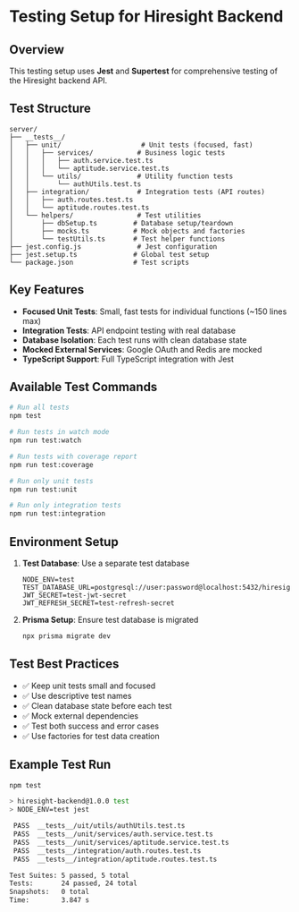 # Testing Setup for Hiresight Backend

## Overview

This testing setup uses **Jest** and **Supertest** for comprehensive testing of the Hiresight backend API.

## Test Structure

```
server/
├── __tests__/
│   ├── unit/                    # Unit tests (focused, fast)
│   │   ├── services/           # Business logic tests
│   │   │   ├── auth.service.test.ts
│   │   │   └── aptitude.service.test.ts
│   │   └── utils/              # Utility function tests
│   │       └── authUtils.test.ts
│   ├── integration/            # Integration tests (API routes)
│   │   ├── auth.routes.test.ts
│   │   └── aptitude.routes.test.ts
│   └── helpers/                # Test utilities
│       ├── dbSetup.ts         # Database setup/teardown
│       ├── mocks.ts           # Mock objects and factories
│       └── testUtils.ts       # Test helper functions
├── jest.config.js              # Jest configuration
├── jest.setup.ts              # Global test setup
└── package.json               # Test scripts
```

## Key Features

- **Focused Unit Tests**: Small, fast tests for individual functions (~150 lines max)
- **Integration Tests**: API endpoint testing with real database
- **Database Isolation**: Each test runs with clean database state
- **Mocked External Services**: Google OAuth and Redis are mocked
- **TypeScript Support**: Full TypeScript integration with Jest

## Available Test Commands

```bash
# Run all tests
npm test

# Run tests in watch mode
npm run test:watch

# Run tests with coverage report
npm run test:coverage

# Run only unit tests
npm run test:unit

# Run only integration tests
npm run test:integration
```

## Environment Setup

1. **Test Database**: Use a separate test database
   ```env
   NODE_ENV=test
   TEST_DATABASE_URL=postgresql://user:password@localhost:5432/hiresight_test
   JWT_SECRET=test-jwt-secret
   JWT_REFRESH_SECRET=test-refresh-secret
   ```

2. **Prisma Setup**: Ensure test database is migrated
   ```bash
   npx prisma migrate dev
   ```

## Test Best Practices

- ✅ Keep unit tests small and focused
- ✅ Use descriptive test names
- ✅ Clean database state before each test
- ✅ Mock external dependencies
- ✅ Test both success and error cases
- ✅ Use factories for test data creation

## Example Test Run

```bash
npm test

> hiresight-backend@1.0.0 test
> NODE_ENV=test jest

 PASS  __tests__/uit/utils/authUtils.test.ts
 PASS  __tests__/unit/services/auth.service.test.ts
 PASS  __tests__/unit/services/aptitude.service.test.ts
 PASS  __tests__/integration/auth.routes.test.ts
 PASS  __tests__/integration/aptitude.routes.test.ts

Test Suites: 5 passed, 5 total
Tests:       24 passed, 24 total
Snapshots:   0 total
Time:        3.847 s
```
